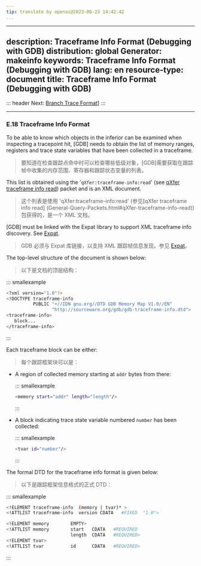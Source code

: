 ```yaml
---
tip: translate by openai@2023-06-23 14:42:42
...
```

---
description: Traceframe Info Format (Debugging with GDB)
distribution: global
Generator: makeinfo
keywords: Traceframe Info Format (Debugging with GDB)
lang: en
resource-type: document
title: Traceframe Info Format (Debugging with GDB)
--------------------------------------------------

::: header
Next: [Branch Trace Format](Branch-Trace-Format.html#Branch-Trace-Format)]
:::

---

### E.18 Traceframe Info Format

To be able to know which objects in the inferior can be examined when inspecting a tracepoint hit, [GDB] needs to obtain the list of memory ranges, registers and trace state variables that have been collected in a traceframe.

> 要知道在检查跟踪点命中时可以检查哪些低级对象，[GDB]需要获取在跟踪帧中收集的内存范围、寄存器和跟踪状态变量的列表。

This list is obtained using the '`qXfer:traceframe-info:read`' (see [qXfer traceframe info read](General-Query-Packets.html#qXfer-traceframe-info-read)) packet and is an XML document.

> 这个列表是使用 'qXfer:traceframe-info:read' (参见[qXfer traceframe info read] (General-Query-Packets.html#qXfer-traceframe-info-read)) 包获得的，是一个 XML 文档。

[GDB] must be linked with the Expat library to support XML traceframe info discovery. See [Expat](Requirements.html#Expat).

> GDB 必须与 Expat 库链接，以支持 XML 跟踪帧信息发现。参见 [Expat](Requirements.html#Expat)。

The top-level structure of the document is shown below:

> 以下是文档的顶层结构：

::: smallexample

```bash
<?xml version="1.0"?>
<!DOCTYPE traceframe-info
          PUBLIC "+//IDN gnu.org//DTD GDB Memory Map V1.0//EN"
                 "http://sourceware.org/gdb/gdb-traceframe-info.dtd">
<traceframe-info>
   block...
</traceframe-info>
```

:::

Each traceframe block can be either:

> 每个跟踪框架块可以是：

- A region of collected memory starting at `addr` bytes from there:

  ::: smallexample

  ```bash
  <memory start="addr" length="length"/>
  ```

  :::
- A block indicating trace state variable numbered `number` has been collected:

  ::: smallexample

  ```bash
  <tvar id="number"/>
  ```

  :::

The formal DTD for the traceframe info format is given below:

> 以下是跟踪框架信息格式的正式 DTD：

::: smallexample

```bash
<!ELEMENT traceframe-info  (memory | tvar)* >
<!ATTLIST traceframe-info  version CDATA   #FIXED  "1.0">

<!ELEMENT memory        EMPTY>
<!ATTLIST memory        start   CDATA   #REQUIRED
                        length  CDATA   #REQUIRED>
<!ELEMENT tvar>
<!ATTLIST tvar          id      CDATA   #REQUIRED>
```

:::
